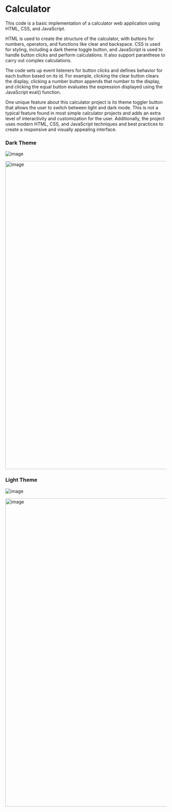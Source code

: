 # Calculator
This code is a basic implementation of a calculator web application using HTML, CSS, and JavaScript.

HTML is used to create the structure of the calculator, with buttons for numbers, operators, and functions like clear and backspace. CSS is used for styling, including a dark theme toggle button, and JavaScript is used to handle button clicks and perform calculations. It also support paranthese to carry out complex calculations.

The code sets up event listeners for button clicks and defines behavior for each button based on its id. For example, clicking the clear button clears the display, clicking a number button appends that number to the display, and clicking the equal button evaluates the expression displayed using the JavaScript eval() function.

One unique feature about this calculator project is its theme toggler button that allows the user to switch between light and dark mode. This is not a typical feature found in most simple calculator projects and adds an extra level of interactivity and customization for the user. Additionally, the project uses modern HTML, CSS, and JavaScript techniques and best practices to create a responsive and visually appealing interface.

### Dark Theme
![image](https://user-images.githubusercontent.com/103350981/227701918-80e0b030-62ab-46cb-abda-7149990c67d4.png)

<img width="960" alt="image" src="https://user-images.githubusercontent.com/103350981/227701910-86d5fc98-57c1-4272-bc5c-c385e80483af.png">

### Light Theme

![image](https://user-images.githubusercontent.com/103350981/227702086-5594d74e-a806-48f9-823c-74bdf63cf902.png)

<img width="960" alt="image" src="https://user-images.githubusercontent.com/103350981/227702077-0b8b98bd-3d91-43ba-a249-6a95737a2507.png">


